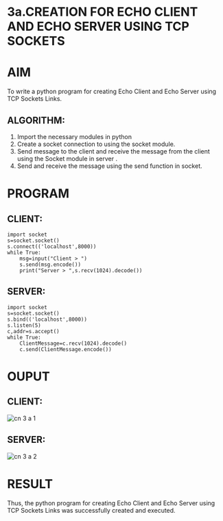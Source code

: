 # 3a.CREATION FOR ECHO CLIENT AND ECHO SERVER USING TCP SOCKETS
# AIM
To write a python program for creating Echo Client and Echo Server using TCP
Sockets Links.
## ALGORITHM:
1. Import the necessary modules in python
2. Create a socket connection to using the socket module.
3. Send message to the client and receive the message from the client using the Socket module in
 server .
4. Send and receive the message using the send function in socket.
# PROGRAM
## CLIENT:
```
import socket
s=socket.socket()
s.connect(('localhost',8000))
while True:
    msg=input("Client > ")
    s.send(msg.encode())
    print("Server > ",s.recv(1024).decode())
```
## SERVER:
```
import socket
s=socket.socket()
s.bind(('localhost',8000))
s.listen(5)
c,addr=s.accept()
while True:
    ClientMessage=c.recv(1024).decode()
    c.send(ClientMessage.encode())
```
# OUPUT
## CLIENT:
![cn 3 a 1](https://github.com/KavinilavanDK/3a.Sockets_Creation_for_Echo_Client_and_Echo_Server/assets/144870429/4e3a3030-b282-443c-ab07-25db06613186)
## SERVER:
![cn 3 a 2](https://github.com/KavinilavanDK/3a.Sockets_Creation_for_Echo_Client_and_Echo_Server/assets/144870429/61574af3-291c-4e85-92e1-6f0970e6e79a)

# RESULT
Thus, the python program for creating Echo Client and Echo Server using TCP Sockets Links 
was successfully created and executed.
